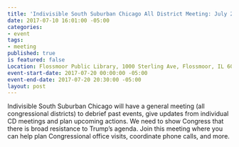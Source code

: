 ```yaml
---
title: 'Indivisible South Suburban Chicago All District Meeting: July 20'
date: 2017-07-10 16:01:00 -05:00
categories:
- event
tags:
- meeting
published: true
is featured: false
Location: Flossmoor Public Library, 1000 Sterling Ave, Flossmoor, IL 60422
event-start-date: 2017-07-20 00:00:00 -05:00
event-end-date: 2017-07-20 20:30:00 -05:00
layout: post
---
```


Indivisible South Suburban Chicago will have a general meeting (all congressional districts) to debrief past events, give updates from individual CD meetings and plan upcoming actions. We need to show Congress that there is broad resistance to Trump’s agenda. Join this meeting where you can help plan Congressional office visits, coordinate phone calls, and more.